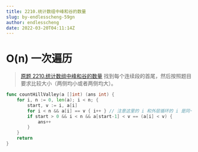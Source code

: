 ```yaml
---
title: 2210.统计数组中峰和谷的数量
slug: by-endlesscheng-59gn
author: endlesscheng
date: 2022-03-20T04:11:14Z
---
```

# O(n) 一次遍历
 
> [原题 2210.统计数组中峰和谷的数量](https://leetcode.cn/problems/count-hills-and-valleys-in-an-array)
找到每个连续段的首尾，然后按照题目要求比较大小（两侧均小或者两侧均大）。

```go
func countHillValley(a []int) (ans int) {
	for i, n := 0, len(a); i < n; {
		start, v := i, a[i]
		for i < n && a[i] == v { i++ } // 注意这里的 i 和外层循环的 i 是同一个变量，因此时间复杂度为 O(n)
		if start > 0 && i < n && a[start-1] < v == (a[i] < v) {
			ans++
		}
	}
	return
}
```
